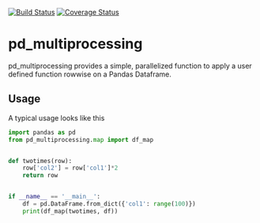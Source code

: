 [![Build Status](https://travis-ci.org/stavrakidis/pd_multiprocessing.png)](https://travis-ci.org/stavrakidis/pd_multiprocessing)
[![Coverage Status](https://coveralls.io/repos/github/stavrakidis/pd_multiprocessing/badge.svg?branch=master)](https://coveralls.io/github/stavrakidis/pd_multiprocessing?branch=master)

# pd_multiprocessing

pd_multiprocessing provides a simple, parallelized function to apply a user defined function rowwise on a Pandas Dataframe.


## Usage

A typical usage looks like this

```python
import pandas as pd
from pd_multiprocessing.map import df_map


def twotimes(row):
    row['col2'] = row['col1']*2
    return row


if __name__ == '__main__':
    df = pd.DataFrame.from_dict({'col1': range(100)})
    print(df_map(twotimes, df))
```
